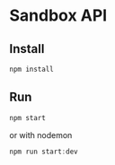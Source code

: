 # Sandbox API

## Install

```javascript
npm install
```

## Run

```javascript
npm start
```

or with nodemon

```javascript
npm run start:dev
```